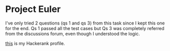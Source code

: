 # Project Euler
I've only tried 2 questions (qs 1 and qs 3) from this task since I kept this one for the end. Qs 1 passed all the test cases but Qs 3 was completely referred from the discussions forum, even though I understood the logic. 

[this](https://www.hackerrank.com/noine) is my Hackerank profile.
